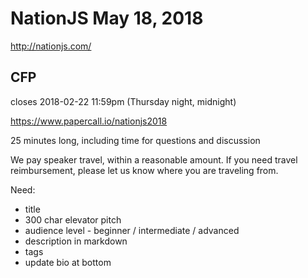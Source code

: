 NationJS May 18, 2018
================================================================================

http://nationjs.com/

CFP
--------------------------------------------------------------------------------

closes 2018-02-22 11:59pm (Thursday night, midnight)

https://www.papercall.io/nationjs2018

25 minutes long, including time for questions and discussion

We pay speaker travel, within a reasonable amount.
If you need travel reimbursement, please let us know where you are traveling from.

Need:

* title
* 300 char elevator pitch
* audience level - beginner / intermediate / advanced
* description in markdown
* tags
* update bio at bottom
